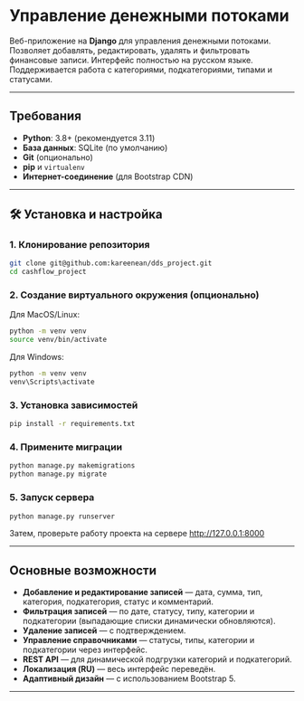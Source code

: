 # Управление денежными потоками

Веб-приложение на **Django** для управления денежными потоками. Позволяет добавлять, редактировать, удалять и фильтровать финансовые записи. Интерфейс полностью на русском языке. Поддерживается работа с категориями, подкатегориями, типами и статусами.

---

## Требования

- **Python**: 3.8+ (рекомендуется 3.11)
- **База данных**: SQLite (по умолчанию)
- **Git** (опционально)
- **pip** и `virtualenv`
- **Интернет-соединение** (для Bootstrap CDN)

---

## 🛠 Установка и настройка

### 1. Клонирование репозитория

```bash
git clone git@github.com:kareenean/dds_project.git
cd cashflow_project
```
### 2. Создание виртуального окружения (опционально)
Для MacOS/Linux:
```bash
python -m venv venv
source venv/bin/activate
```

Для Windows:
```bash
python -m venv venv
venv\Scripts\activate
```

### 3. Установка зависимостей
```bash
pip install -r requirements.txt
```

### 4. Примените миграции

```bash
python manage.py makemigrations
python manage.py migrate
```

### 5. Запуск сервера
```bash
python manage.py runserver
```
Затем, проверьте работу проекта на сервере http://127.0.0.1:8000


---

##  Основные возможности

- **Добавление и редактирование записей** — дата, сумма, тип, категория, подкатегория, статус и комментарий.
- **Фильтрация записей** — по дате, статусу, типу, категории и подкатегории (выпадающие списки динамически обновляются).
- **Удаление записей** — с подтверждением.
- **Управление справочниками** — статусы, типы, категории и подкатегории через интерфейс.
- **REST API** — для динамической подгрузки категорий и подкатегорий.
- **Локализация (RU)** — весь интерфейс переведён.
- **Адаптивный дизайн** — с использованием Bootstrap 5.

---
